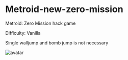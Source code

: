 # Metroid-new-zero-mission

Metroid: Zero Mission hack game

Difficulty: Vanilla

Single walljump and bomb jump is not necessary

![avatar](http://tiebapic.baidu.com/forum/pic/item/83239c82d158ccbf96e1a32244d8bc3eb0354142.jpg)
